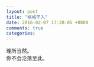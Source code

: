 ```yaml
---
layout: post
title: "格格不入"
date: 2016-02-07 17:20:05 +0800
comments: true
categories: 
---
```

理所当然。    
你不会沦落至此。
